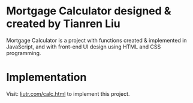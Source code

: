 # Mortgage Calculator designed & created by Tianren Liu
Mortgage Calculator is a project with functions created & implemented in JavaScript, and with front-end UI design using HTML and CSS programming.
# Implementation
Visit: [liutr.com/calc.html](https://www.liutr.com/calc.html) to implement this project.
